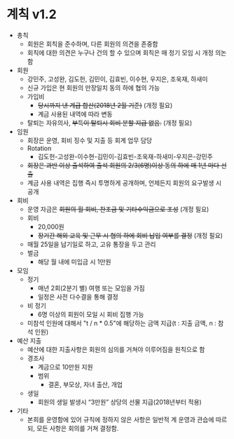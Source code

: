 # 계칙 v1.2
- 총칙
    - 회원은 회칙을 준수하며, 다른 회원의 의견을 존중함
    - 회칙에 대한 의견은 누구나 건의 할 수 있으며 회칙은 매 정기 모임 시 개정 의논함
- 회원
    - 강민주, 고성완, 김도헌, 김민이, 김효빈, 이수현, 우지은, 조욱재, 하새미
    - 신규 가입은 현 회원의 만장일치 동의 하에 협의 가능
    - 가입비
        - ~~당시까지 낸 계급 합산(2018년 2월 기준)~~ (개정 필요)
        - 계금 사용된 내역에 따라 변동
    - 탈퇴는 자유의사, ~~부득이 탈퇴시 회비 분할 지급 없음.~~ (개정 필요) 
- 임원
    - 회장은 운영, 회비 징수 및 지출 등 회계 업무 담당
    - Rotation
        - 김도헌-고성완-이수현-김민이-김효빈-조욱재-하새미-우지은-강민주
    - ~~회장은 과반 이상 출석하여 출석 회원의 2/3(6명)이상 동의 하에 매 1년 마다 선출~~
    - 계금 사용 내역은 집행 즉시 투명하게 공개하며, 언제든지 회원의 요구발생 시 공개
- 회비
    - 운영 자금은 ~~회원의 월 회비, 찬조금 및 기타수익금으로 조성~~ (개정 필요)
    - 회비
        - 20,000원
        - ~~장기간 해외 교육 및 근무 시 협의 하에 회비 납입 여부를 결정~~ (개정 필요)
    - 매월 25일을 납기일로 하고, 고유 통장을 두고 관리
    - 벌금
        - 해당 월 내에 미입금 시 1만원
- 모임
    - 정기
        - 매년 2회(2분기 별) 여행 또는 모임을 가짐
        - 일정은 사전 다수결을 통해 결정
    - 비 정기
        - 6명 이상의 회원이 모일 시 회비 집행 가능
    - 미참석 인원에 대해서 "t / n * 0.5"에 해당하는 금액 지급(t : 지출 금액, n : 참석 인원)
- 예산 지출
    - 예산에 대한 지출사항은 회원의 심의를 거쳐야 이루어짐을 원칙으로 함
    - 경조사
        - 계금으로 10만원 지원
        - 범위
            - 결혼, 부모상, 자녀 출산, 개업
    - 생일
        - 회원의 생일 발생시 “3만원” 상당의 선물 지급(2018년부터 적용)
- 기타
    - 본희를 운영함에 있어 규칙에 정하지 않은 사항은 일반적 계 운영과 관습에 따르되, 모든 사항은 회의를 거쳐 결정함.
